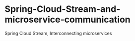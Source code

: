 # Spring-Cloud-Stream-and-microservice-communication
Spring Cloud Stream, Interconnecting microservices
